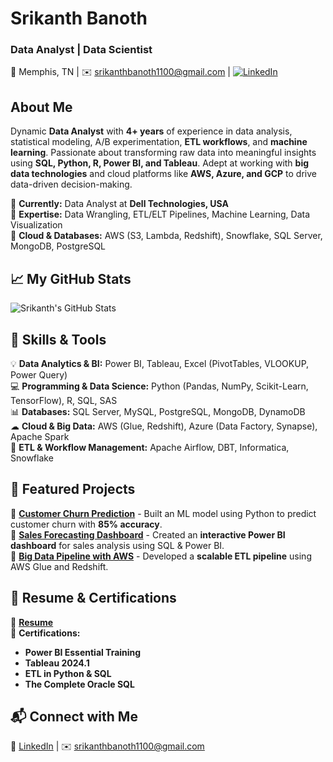 # **Srikanth Banoth**  
### **Data Analyst | Data Scientist**  
📍 Memphis, TN | ✉️ srikanthbanoth1100@gmail.com | [![LinkedIn](https://raw.githubusercontent.com/rahuldkjain/github-profile-readme-generator/master/src/images/icons/Social/linked-in-alt.svg)](https://www.linkedin.com/in/srikanth-banoth-736987210/)  

## **About Me**  
Dynamic **Data Analyst** with **4+ years** of experience in data analysis, statistical modeling, A/B experimentation, **ETL workflows**, and **machine learning**. Passionate about transforming raw data into meaningful insights using **SQL, Python, R, Power BI, and Tableau**. Adept at working with **big data technologies** and cloud platforms like **AWS, Azure, and GCP** to drive data-driven decision-making.  

🔹 **Currently:** Data Analyst at **Dell Technologies, USA**  
🔹 **Expertise:** Data Wrangling, ETL/ELT Pipelines, Machine Learning, Data Visualization  
🔹 **Cloud & Databases:** AWS (S3, Lambda, Redshift), Snowflake, SQL Server, MongoDB, PostgreSQL  

## **📈 My GitHub Stats**  
![Srikanth's GitHub Stats](https://github-readme-stats.vercel.app/api?username=srikanthbanoth6160&show_icons=true&theme=radical)  

## **🔧 Skills & Tools**  
💡 **Data Analytics & BI:** Power BI, Tableau, Excel (PivotTables, VLOOKUP, Power Query)  
💻 **Programming & Data Science:** Python (Pandas, NumPy, Scikit-Learn, TensorFlow), R, SQL, SAS  
📊 **Databases:** SQL Server, MySQL, PostgreSQL, MongoDB, DynamoDB  
☁ **Cloud & Big Data:** AWS (Glue, Redshift), Azure (Data Factory, Synapse), Apache Spark  
🚀 **ETL & Workflow Management:** Apache Airflow, DBT, Informatica, Snowflake  

## **🚀 Featured Projects**  
🔹 [**Customer Churn Prediction**](#) - Built an ML model using Python to predict customer churn with **85% accuracy**.  
🔹 [**Sales Forecasting Dashboard**](#) - Created an **interactive Power BI dashboard** for sales analysis using SQL & Power BI.  
🔹 [**Big Data Pipeline with AWS**](#) - Developed a **scalable ETL pipeline** using AWS Glue and Redshift.  

## **📄 Resume & Certifications**  
📌 [**Resume**](https://drive.google.com/file/d/1ATsJ5UdDJ1myzs4EvpCvADUYcQc5rORz/view?usp=sharing)  
📜 **Certifications:**  
- **Power BI Essential Training**  
- **Tableau 2024.1**  
- **ETL in Python & SQL**  
- **The Complete Oracle SQL**  

## **📬 Connect with Me**  
💼 [LinkedIn](https://www.linkedin.com/in/srikanth-banoth-736987210/) | ✉️ srikanthbanoth1100@gmail.com  

